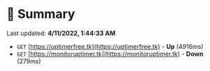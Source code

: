 # 📖 Summary
Last updated: **4/11/2022, 1:44:33 AM**

- `GET` [https://uptimerfree.tk](https://uptimerfree.tk) - **Up** (4916ms)
- `GET` [https://monitoruptimer.tk](https://monitoruptimer.tk) - **Down** (279ms)
